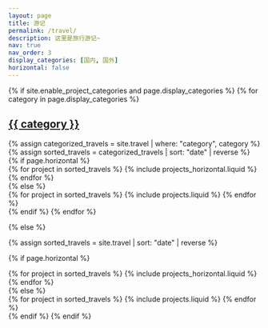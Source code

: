 ```yaml
---
layout: page
title: 游记
permalink: /travel/
description: 这里是旅行游记~
nav: true
nav_order: 3
display_categories: [国内, 国外]
horizontal: false
---
```


<!-- pages/travel.md -->
<div class="projects">
{% if site.enable_project_categories and page.display_categories %}
  <!-- Display categorized travels -->
  {% for category in page.display_categories %}
  <a id="{{ category }}" href=".#{{ category }}">
    <h2 class="category">{{ category }}</h2>
  </a>
  {% assign categorized_travels = site.travel | where: "category", category %}
  {% assign sorted_travels = categorized_travels | sort: "date" | reverse %}
  <!-- Generate cards for each travel -->
  {% if page.horizontal %}
  <div class="container">
    <div class="row row-cols-1 row-cols-md-2">
    {% for project in sorted_travels %}
      {% include projects_horizontal.liquid %}
    {% endfor %}
    </div>
  </div>
  {% else %}
  <div class="row row-cols-1 row-cols-md-3">
    {% for project in sorted_travels %}
      {% include projects.liquid %}
    {% endfor %}
  </div>
  {% endif %}
  {% endfor %}

{% else %}
<!-- Display travels without categories -->
{% assign sorted_travels = site.travel | sort: "date" | reverse %}

  <!-- Generate cards for each travel -->
{% if page.horizontal %}
  <div class="container">
    <div class="row row-cols-1 row-cols-md-2">
    {% for project in sorted_travels %}
      {% include projects_horizontal.liquid %}
    {% endfor %}
    </div>
  </div>
  {% else %}
  <div class="row row-cols-1 row-cols-md-3">
    {% for project in sorted_travels %}
      {% include projects.liquid %}
    {% endfor %}
  </div>
  {% endif %}
{% endif %}
</div>